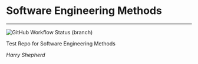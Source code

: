 # Software Engineering Methods

---

![GitHub Workflow Status (branch)](https://img.shields.io/github/actions/workflow/status/harryShepherd/sem/main.yml?branch=master)

Test Repo for Software Engineering Methods

_Harry Shepherd_